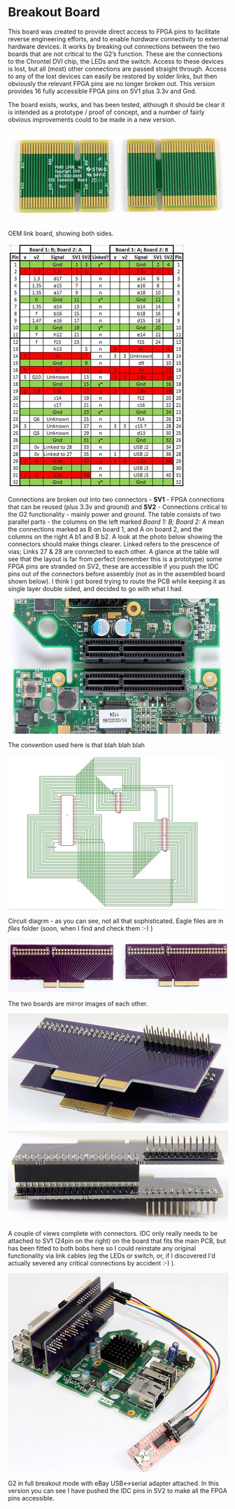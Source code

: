 # Breakout Board

This board was created to provide direct access to FPGA pins to facilitate reverse engineering efforts, and to enable *hardware* connectivity to external hardware devices. It works by breaking out connections between the two boards that are not critical to the G2’s function. These are the connections to the Chrontel DVI chip, the LEDs and the switch. Access to these devices is lost, but all (most) other connections are passed straight through. Access to any of the lost devices can easily be restored by solder links, but then obviously the relevant FPGA pins are no longer broken out. This version provides 16 fully accessible FPGA pins on SV1 plus 3.3v and Gnd.

The board exists, works, and has been tested, although it should be clear it is intended as a prototype / proof of concept, and a number of fairly obvious improvements could to be made in a new version.

![OEM Link Boards](../images/IMG_5241_600.jpg)

OEM link board, showing both sides.

![J7 Connections](../images/j7_v1.jpg)

Connections are broken out into two connectors - **SV1** - FPGA connections that can be reused (plus 3.3v and ground) and **SV2** - Connections critical to the G2 functionality - mainly power and ground. The table consists of two parallel parts - the columns on the left marked *Board 1: B; Board 2: A* mean the connections marked as B on board 1, and A on board 2, and the columns on the right A b1 and B b2. A look at the photo below showing the connectors should make things clearer. Linked refers to the prescence of vias; Links 27 & 28 are connected to each other. A glance at the table will see that the layout is far from perfect (remember this is a prototype) some  FPGA pins are stranded on SV2, these are accessible if you push the IDC pins out of the connectors before assembly (not as in the assembled board shown below). I think I got bored trying to route the PCB while keeping it as single layer double sided, and decided to go with what I had. 

![PCI Connectors](../images/IMG_5247_600.jpg)

The convention used here is that blah blah blah

![Circuit Diagram](../images/Circuit_v1.jpg)

Circuit diagrm - as you can see, not all that sophisticated. Eagle files are in *files* folder (soon, when I find and check them :-) )

![Breakout Boards](../images/IMG_0800_600.jpg)

The two boards are mirror images of each other.

![Breakout Boards](../images/IMG_5250_600.jpg)

![Breakout Boards](../images/IMG_5252_600.jpg)

A couple of views complete with connectors. IDC only really needs to be attached to SV1 (24pin on the right) on the board that fits the main PCB, but has been fitted to both bobs here so I could reinstate any original functionality via link cables (eg the LEDs or switch, or, if I discovered I'd actually severed any critical connections by accident :-) ).

![Full Config](../images/IMG_0754_600.jpg) 

G2 in full breakout mode with eBay USB<->serial adapter attached. In this version you can see I have pushed the IDC pins in SV2 to make all the FPGA pins accessible.
